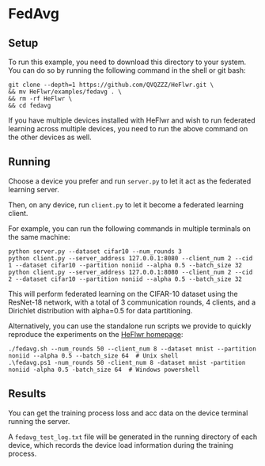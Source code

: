 # FedAvg
## Setup
To run this example, you need to download this directory to your system. You can do so by running the following command in the shell or git bash:
``` shell
git clone --depth=1 https://github.com/QVQZZZ/HeFlwr.git \
&& mv HeFlwr/examples/fedavg . \
&& rm -rf HeFlwr \
&& cd fedavg
```
If you have multiple devices installed with HeFlwr and wish to run federated learning across multiple devices, you need to run the above command on the other devices as well.

## Running
Choose a device you prefer and run `server.py` to let it act as the federated learning server.

Then, on any device, run `client.py` to let it become a federated learning client.

For example, you can run the following commands in multiple terminals on the same machine:
```shell
python server.py --dataset cifar10 --num_rounds 3
python client.py --server_address 127.0.0.1:8080 --client_num 2 --cid 1 --dataset cifar10 --partition noniid --alpha 0.5 --batch_size 32
python client.py --server_address 127.0.0.1:8080 --client_num 2 --cid 2 --dataset cifar10 --partition noniid --alpha 0.5 --batch_size 32
```
This will perform federated learning on the CIFAR-10 dataset using the ResNet-18 network, with a total of 3 communication rounds, 4 clients, and a Dirichlet distribution with alpha=0.5 for data partitioning.

Alternatively, you can use the standalone run scripts we provide to quickly reproduce the experiments on the [HeFlwr homepage](https://github.com/QVQZZZ/HeFlwr):
```shell
./fedavg.sh --num_rounds 50 --client_num 8 --dataset mnist --partition noniid --alpha 0.5 --batch_size 64  # Unix shell
.\fedavg.ps1 -num_rounds 50 -client_num 8 -dataset mnist -partition noniid -alpha 0.5 -batch_size 64  # Windows powershell
```


## Results
You can get the training process loss and acc data on the device terminal running the server.

A `fedavg_test_log.txt` file will be generated in the running directory of each device, which records the device load information during the training process.